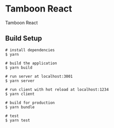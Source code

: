 # Tamboon React

Tamboon React

## Build Setup

```yarn
# install dependencies
$ yarn

# build the application
$ yarn build

# run server at localhost:3001
$ yarn server

# run client with hot reload at localhost:1234
$ yarn client

# build for production
$ yarn bundle

# test
$ yarn test
```
